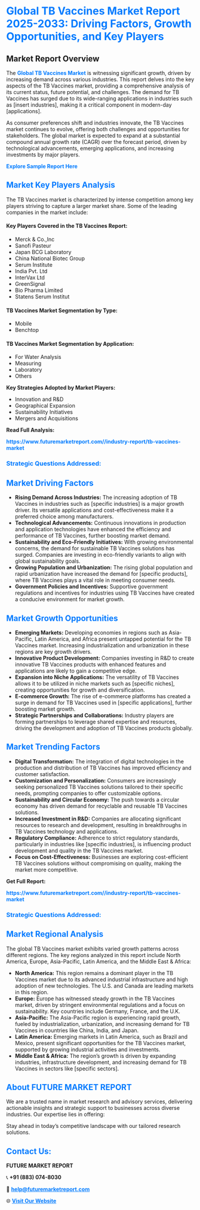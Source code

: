 <h1 style="color: #007BFF;">Global TB Vaccines Market Report 2025-2033: Driving Factors, Growth Opportunities, and Key Players</h1>

<section id="overview">
<h2>Market Report Overview</h2>
<p>The <a href="https://www.futuremarketreport.com//industry-report/tb-vaccines-market" style="color: #007BFF; text-decoration: none;"><strong>Global TB Vaccines Market</strong></a> is witnessing significant growth, driven by increasing demand across various industries. This report delves into the key aspects of the TB Vaccines market, providing a comprehensive analysis of its current status, future potential, and challenges. The demand for TB Vaccines has surged due to its wide-ranging applications in industries such as [insert industries], making it a critical component in modern-day [applications].</p>
<p>As consumer preferences shift and industries innovate, the TB Vaccines market continues to evolve, offering both challenges and opportunities for stakeholders. The global market is expected to expand at a substantial compound annual growth rate (CAGR) over the forecast period, driven by technological advancements, emerging applications, and increasing investments by major players.</p>
</section>

<section id="overview">
<p><a href="https://www.futuremarketreport.com//request-sample/reportId=47462" style="color: #007BFF; text-decoration: none;"><strong>Explore Sample Report Here</strong></a></p>
</section>

<section id="key-players">
<h2 style="color: #007BFF;">Market Key Players Analysis</h2>
<p>The TB Vaccines market is characterized by intense competition among key players striving to capture a larger market share. Some of the leading companies in the market include:</p>
<h4>Key Players Covered in the TB Vaccines Report:</h4>
<ul><li>Merck &amp; Co.,Inc</li><li>Sanofi Pasteur</li><li>Japan BCG Laboratory</li><li>China National Biotec Group</li><li>Serum Institute</li><li>India Pvt. Ltd</li><li>InterVax Ltd</li><li>GreenSignal</li><li>Bio Pharma Limited</li><li>Statens Serum Institut</li></ul>
<h4>TB Vaccines Market Segmentation by Type:</h4>
<ul><li>Mobile</li><li>Benchtop</li></ul>

<h4>TB Vaccines Market Segmentation by Application:</h4>
<ul><li>For Water Analysis</li><li>Measuring</li><li>Laboratory</li><li>Others</li></ul>
<p><strong>Key Strategies Adopted by Market Players:</strong></p>
<ul>
<li>Innovation and R&D</li>
<li>Geographical Expansion</li>
<li>Sustainability Initiatives</li>
<li>Mergers and Acquisitions</li>
</ul>
</section>

<section>
<p><strong>Read Full Analysis: </strong></p><a href="https://www.futuremarketreport.com//industry-report/tb-vaccines-market" style="color: #007BFF; text-decoration: none;"><strong>https://www.futuremarketreport.com//industry-report/tb-vaccines-market</strong></a>
<h3 style="color: #007BFF;">Strategic Questions Addressed:</h3>
</section>

<section id="driving-factors">
<h2 style="color: #007BFF;">Market Driving Factors</h2>
<ul>
<li><strong>Rising Demand Across Industries:</strong> The increasing adoption of TB Vaccines in industries such as [specific industries] is a major growth driver. Its versatile applications and cost-effectiveness make it a preferred choice among manufacturers.</li>
<li><strong>Technological Advancements:</strong> Continuous innovations in production and application technologies have enhanced the efficiency and performance of TB Vaccines, further boosting market demand.</li>
<li><strong>Sustainability and Eco-Friendly Initiatives:</strong> With growing environmental concerns, the demand for sustainable TB Vaccines solutions has surged. Companies are investing in eco-friendly variants to align with global sustainability goals.</li>
<li><strong>Growing Population and Urbanization:</strong> The rising global population and rapid urbanization have increased the demand for [specific products], where TB Vaccines plays a vital role in meeting consumer needs.</li>
<li><strong>Government Policies and Incentives:</strong> Supportive government regulations and incentives for industries using TB Vaccines have created a conducive environment for market growth.</li>
</ul>
</section>

<section id="growth-opportunities">
<h2 style="color: #007BFF;">Market Growth Opportunities</h2>
<ul>
<li><strong>Emerging Markets:</strong> Developing economies in regions such as Asia-Pacific, Latin America, and Africa present untapped potential for the TB Vaccines market. Increasing industrialization and urbanization in these regions are key growth drivers.</li>
<li><strong>Innovative Product Development:</strong> Companies investing in R&D to create innovative TB Vaccines products with enhanced features and applications are likely to gain a competitive edge.</li>
<li><strong>Expansion into Niche Applications:</strong> The versatility of TB Vaccines allows it to be utilized in niche markets such as [specific niches], creating opportunities for growth and diversification.</li>
<li><strong>E-commerce Growth:</strong> The rise of e-commerce platforms has created a surge in demand for TB Vaccines used in [specific applications], further boosting market growth.</li>
<li><strong>Strategic Partnerships and Collaborations:</strong> Industry players are forming partnerships to leverage shared expertise and resources, driving the development and adoption of TB Vaccines products globally.</li>
</ul>
</section>

<section id="trending-factors">
<h2 style="color: #007BFF;">Market Trending Factors</h2>
<ul>
<li><strong>Digital Transformation:</strong> The integration of digital technologies in the production and distribution of TB Vaccines has improved efficiency and customer satisfaction.</li>
<li><strong>Customization and Personalization:</strong> Consumers are increasingly seeking personalized TB Vaccines solutions tailored to their specific needs, prompting companies to offer customizable options.</li>
<li><strong>Sustainability and Circular Economy:</strong> The push towards a circular economy has driven demand for recyclable and reusable TB Vaccines solutions.</li>
<li><strong>Increased Investment in R&D:</strong> Companies are allocating significant resources to research and development, resulting in breakthroughs in TB Vaccines technology and applications.</li>
<li><strong>Regulatory Compliance:</strong> Adherence to strict regulatory standards, particularly in industries like [specific industries], is influencing product development and quality in the TB Vaccines market.</li>
<li><strong>Focus on Cost-Effectiveness:</strong> Businesses are exploring cost-efficient TB Vaccines solutions without compromising on quality, making the market more competitive.</li>
</ul>
</section>

<section>
<p><strong>Get Full Report: </strong></p><a href="https://www.futuremarketreport.com//industry-report/tb-vaccines-market" style="color: #007BFF; text-decoration: none;"><strong>https://www.futuremarketreport.com//industry-report/tb-vaccines-market</strong></a>
<h3 style="color: #007BFF;">Strategic Questions Addressed:</h3>
</section>


<section id="regional-analysis">
<h2 style="color: #007BFF;">Market Regional Analysis</h2>
<p>The global TB Vaccines market exhibits varied growth patterns across different regions. The key regions analyzed in this report include North America, Europe, Asia-Pacific, Latin America, and the Middle East & Africa:</p>
<ul>
<li><strong>North America:</strong> This region remains a dominant player in the TB Vaccines market due to its advanced industrial infrastructure and high adoption of new technologies. The U.S. and Canada are leading markets in this region.</li>
<li><strong>Europe:</strong> Europe has witnessed steady growth in the TB Vaccines market, driven by stringent environmental regulations and a focus on sustainability. Key countries include Germany, France, and the U.K.</li>
<li><strong>Asia-Pacific:</strong> The Asia-Pacific region is experiencing rapid growth, fueled by industrialization, urbanization, and increasing demand for TB Vaccines in countries like China, India, and Japan.</li>
<li><strong>Latin America:</strong> Emerging markets in Latin America, such as Brazil and Mexico, present significant opportunities for the TB Vaccines market, supported by growing industrial activities and investments.</li>
<li><strong>Middle East & Africa:</strong> The region’s growth is driven by expanding industries, infrastructure development, and increasing demand for TB Vaccines in sectors like [specific sectors].</li>
</ul>
</section>

<footer>
<h2 style="color: #007BFF;">About FUTURE MARKET REPORT</h2>
<p>We are a trusted name in market research and advisory services, delivering actionable insights and strategic support to businesses across diverse industries. Our expertise lies in offering:</p>

<p>Stay ahead in today’s competitive landscape with our tailored research solutions.</p>

<h2 style="color: #007BFF;">Contact Us:</h2>
<p><strong>FUTURE MARKET REPORT</strong></p>
<p>📞 <strong>+91 (883) 074-8030</strong></p>
<p>📧 <strong><a href="mailto:help@futuremarketreport.com" style="color: #007BFF;">help@futuremarketreport.com</a></strong></p>
<p>🌐 <strong><a href="https://www.futuremarketreport.com/" style="color: #007BFF;">Visit Our Website</a></strong></p>
</footer>
